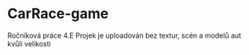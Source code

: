 # CarRace-game
Ročníková práce 4.E
Projek je uploadován bez textur, scén a modelů aut kvůli velikosti
